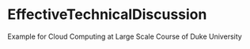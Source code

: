 # EffectiveTechnicalDiscussion
Example for Cloud Computing at Large Scale Course of Duke University
